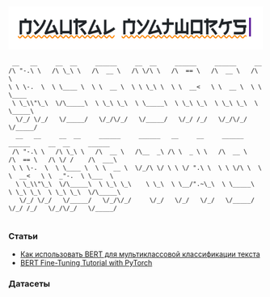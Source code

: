 ![](static/img/logo.png)
```
 __   __     __  __     ______     __  __     ______     ______     __              
/\ "-.\ \   /\ \_\ \   /\  __ \   /\ \/\ \   /\  == \   /\  __ \   /\ \            
\ \ \-.  \  \ \____ \  \ \  __ \  \ \ \_\ \  \ \  __<   \ \  __ \  \ \ \____      
 \ \_\\"\_\  \/\_____\  \ \_\ \_\  \ \_____\  \ \_\ \_\  \ \_\ \_\  \ \_____\    
  \/_/ \/_/   \/_____/   \/_/\/_/   \/_____/   \/_/ /_/   \/_/\/_/   \/_____/   
  __   __     __  __     ______     ______   __     __     ______     ______     __  __     ______
 /\ "-.\ \   /\ \_\ \   /\  __ \   /\__  _\ /\ \  _ \ \   /\  __ \   /\  == \   /\ \/ /    /\  ___\
 \ \ \-.  \  \ \____ \  \ \  __ \  \/_/\ \/ \ \ \/ ".\ \  \ \ \/\ \  \ \  __<   \ \  _"-.  \ \___  \
  \ \_\\"\_\  \/\_____\  \ \_\ \_\    \ \_\  \ \__/".~\_\  \ \_____\  \ \_\ \_\  \ \_\ \_\  \/\_____\
   \/_/ \/_/   \/_____/   \/_/\/_/     \/_/   \/_/   \/_/   \/_____/   \/_/ /_/   \/_/\/_/   \/_____/ 
                                                                                                                                                                                                                                                                                                                                                              
```                                                                                                                                                                                   

### Статьи
- [Как использовать BERT для мультиклассовой классификации текста](https://neurohive.io/ru/tutorial/bert-klassifikacya-teksta/)
- [BERT Fine-Tuning Tutorial with PyTorch](https://mccormickml.com/2019/07/22/BERT-fine-tuning/)
### Датасеты
